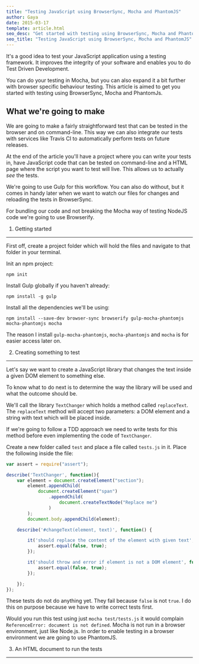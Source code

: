 ```yaml
---
title: "Testing JavaScript using BrowserSync, Mocha and PhantomJS"
author: Gaya
date: 2015-03-17
template: article.html
seo_desc: "Get started with testing using BrowserSync, Mocha and PhantomJs. This tutorial helps you to get started."
seo_title: "Testing JavaScript using BrowserSync, Mocha and PhantomJS"
---
```


It's a good idea to test your JavaScript application using a testing framework. It improves the integrity of your
software and enables you to do Test Driven Development.

You can do your testing in Mocha, but you can also expand it a bit further with browser specific behaviour testing. This
article is aimed to get you started with testing using BrowserSync, Mocha and PhantomJs.

<span class="more"></span>

What we're going to make
------------------------
We are going to make a fairly straightforward test that can be tested in the browser and on command-line. This way we can
also integrate our tests with services like Travis CI to automatically perform tests on future releases.

At the end of the article you'll have a project where you can write your tests in, have JavaScript code that can be
tested on command-line and a HTML page where the script you want to test will live. This allows us to actually *see* the
tests.

We're going to use Gulp for this workflow. You can also do without, but it comes in handy later when we want to watch
our files for changes and reloading the tests in BrowserSync.

For bundling our code and not breaking the Mocha way of testing NodeJS code we're going to use Browserify.

1. Getting started
------------------

First off, create a project folder which will hold the files and navigate to that folder in your terminal.

Init an npm project:

    npm init

Install Gulp globally if you haven't already:

    npm install -g gulp

Install all the dependencies we'll be using:

    npm install --save-dev browser-sync browserify gulp-mocha-phantomjs mocha-phantomjs mocha

The reason I install `gulp-mocha-phantomjs`, `mocha-phantomjs` and `mocha` is for easier access later on.

2. Creating something to test
-----------------------------

Let's say we want to create a JavaScript library that changes the text inside a given DOM element to something else.

To know what to do next is to determine the way the library will be used and what the outcome should be.

We'll call the library `TextChanger` which holds a method called `replaceText`. The `replaceText` method will accept two
parameters: a DOM element and a string with text which will be placed inside.

If we're going to follow a TDD approach we need to write tests for this method before even implementing the code of
`TextChanger`.

Create a new folder called `test` and place a file called `tests.js` in it. Place the following inside the file:

```javascript
var assert = require("assert");

describe('TextChanger', function(){
    var element = document.createElement("section");
        element.appendChild(
            document.createElement("span")
                .appendChild(
                    document.createTextNode("Replace me")
                )
        );
        document.body.appendChild(element);

    describe('#changeText(element, text)', function() {

        it('should replace the content of the element with given text', function() {
            assert.equal(false, true);
        });

        it('should throw and error if element is not a DOM element', function() {
            assert.equal(false, true);
        });

    });
});
```

These tests do not do anything yet. They fail because `false` is not `true`. I do this on purpose because we have to
write correct tests first.

Would you run this test using just `mocha test/tests.js` it would complain `ReferenceError: document is not defined`.
Mocha is not run in a browser environment, just like Node.js. In order to enable testing in a browser environment we are
going to use PhantomJS.

3. An HTML document to run the tests
------------------------------------

